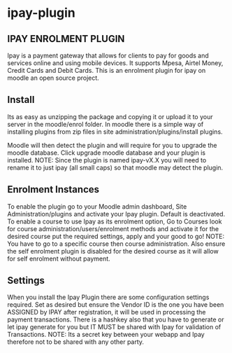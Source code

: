 # ipay-plugin
IPAY ENROLMENT PLUGIN
------------------------------------------------------------------
Ipay is a payment gateway that allows for clients to pay for goods and services online and using mobile devices.
It supports Mpesa, Airtel Money, Credit Cards and Debit Cards.
This is an enrolment plugin for ipay on moodle an open source project.

Install
-------------------------------------------------------------------
Its as easy as unzipping the package and copying it or upload it to your server in the moodle/enrol folder.
In moodle there is a simple way of installing plugins from zip files in site administration/plugins/install plugins.

Moodle will then detect the plugin and will require for you to upgrade the moodle database. Click upgrade moodle
database and your plugin is installed.
NOTE: Since the plugin is named ipay-vX.X you will need to rename it to just ipay (all small caps) so that moodle may detect
the plugin.

Enrolment Instances
-------------------------------------------------------------------
To enable the plugin go to your Moodle admin dashboard, Site Administration/plugins and activate your Ipay plugin.
Default is deactivated.
To enable a course to use Ipay as its enrolment option, Go to Courses look for course administration/users/enrolment methods
and activate it for the desired course put the required settings, apply and your good to go!
NOTE: You have to go to a specific course then course administration. Also ensure the self enrolment plugin is disabled
for the desired course as it will allow for self enrolment without payment.

Settings
-------------------------------------------------------------------

When you install the Ipay Plugin there are some configuration settings required. Set as desired but ensure the Vendor ID is
the one you have been ASSIGNED by IPAY after registration, it will be used in processing the payment transactions.
There is a hashkey also that you have to generate or let ipay generate for you but IT MUST be shared with Ipay for validation of 
Transactions. NOTE: Its a secret key between your webapp and Ipay therefore not to be shared with any other party.

